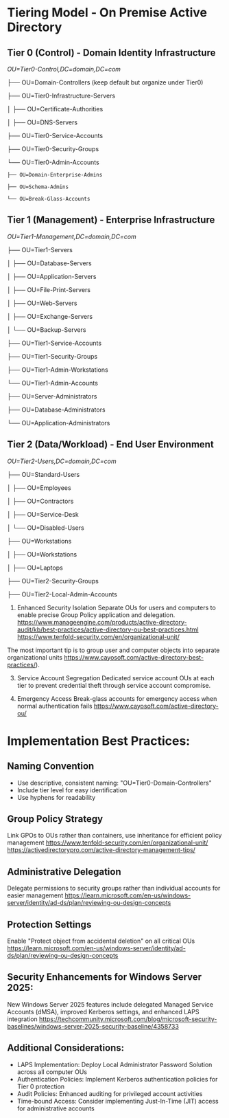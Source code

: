 # Tiering Model - On Premise Active Directory

## Tier 0 (Control) - Domain Identity Infrastructure

*OU=Tier0-Control,DC=domain,DC=com*

├── OU=Domain-Controllers (keep default but organize under Tier0)

├── OU=Tier0-Infrastructure-Servers

│   ├── OU=Certificate-Authorities

│   ├── OU=DNS-Servers

├── OU=Tier0-Service-Accounts

├── OU=Tier0-Security-Groups

└── OU=Tier0-Admin-Accounts

    ├── OU=Domain-Enterprise-Admins
   
    ├── OU=Schema-Admins
    
    └── OU=Break-Glass-Accounts

## Tier 1 (Management) - Enterprise Infrastructure

*OU=Tier1-Management,DC=domain,DC=com*

├── OU=Tier1-Servers

│   ├── OU=Database-Servers

│   ├── OU=Application-Servers

│   ├── OU=File-Print-Servers

│   ├── OU=Web-Servers

│   ├── OU=Exchange-Servers

│   └── OU=Backup-Servers

├── OU=Tier1-Service-Accounts

├── OU=Tier1-Security-Groups

├── OU=Tier1-Admin-Workstations

└── OU=Tier1-Admin-Accounts

   ├── OU=Server-Administrators
    
   ├── OU=Database-Administrators
    
   └── OU=Application-Administrators


## Tier 2 (Data/Workload) - End User Environment

*OU=Tier2-Users,DC=domain,DC=com*

├── OU=Standard-Users

│   ├── OU=Employees

│   ├── OU=Contractors

│   ├── OU=Service-Desk

│   └── OU=Disabled-Users

├── OU=Workstations

│   ├── OU=Workstations

│   ├── OU=Laptops

├── OU=Tier2-Security-Groups

├── OU=Tier2-Local-Admin-Accounts


1. Enhanced Security Isolation
Separate OUs for users and computers to enable precise Group Policy application and delegation.
https://www.manageengine.com/products/active-directory-audit/kb/best-practices/active-directory-ou-best-practices.html
https://www.tenfold-security.com/en/organizational-unit/

The most important tip is to group user and computer objects into separate organizational units
https://www.cayosoft.com/active-directory-best-practices/).

3. Service Account Segregation
Dedicated service account OUs at each tier to prevent credential theft through service account compromise.

4. Emergency Access
Break-glass accounts for emergency access when normal authentication fails 
https://www.cayosoft.com/active-directory-ou/

# Implementation Best Practices:

## Naming Convention
- Use descriptive, consistent naming: "OU=Tier0-Domain-Controllers"
- Include tier level for easy identification
- Use hyphens for readability

## Group Policy Strategy
Link GPOs to OUs rather than containers, use inheritance for efficient policy management 
https://www.tenfold-security.com/en/organizational-unit/
https://activedirectorypro.com/active-directory-management-tips/

## Administrative Delegation
Delegate permissions to security groups rather than individual accounts for easier management 
https://learn.microsoft.com/en-us/windows-server/identity/ad-ds/plan/reviewing-ou-design-concepts

## Protection Settings
Enable "Protect object from accidental deletion" on all critical OUs 
https://learn.microsoft.com/en-us/windows-server/identity/ad-ds/plan/reviewing-ou-design-concepts

## Security Enhancements for Windows Server 2025:
New Windows Server 2025 features include delegated Managed Service Accounts (dMSA), improved Kerberos settings, and enhanced LAPS integration 
https://techcommunity.microsoft.com/blog/microsoft-security-baselines/windows-server-2025-security-baseline/4358733

## Additional Considerations:

- LAPS Implementation: Deploy Local Administrator Password Solution across all computer OUs
- Authentication Policies: Implement Kerberos authentication policies for Tier 0 protection
- Audit Policies: Enhanced auditing for privileged account activities
- Time-bound Access: Consider implementing Just-In-Time (JIT) access for administrative accounts
